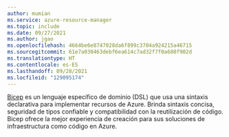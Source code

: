 ```yaml
---
author: mumian
ms.service: azure-resource-manager
ms.topic: include
ms.date: 09/27/2021
ms.author: jgao
ms.openlocfilehash: 4664be6e8747028da6f899c3704a924215a46715
ms.sourcegitcommit: 61e7a030463debf6ea614c7ad32f7f0a680f902d
ms.translationtype: HT
ms.contentlocale: es-ES
ms.lasthandoff: 09/28/2021
ms.locfileid: "129095174"
---
```

[Bicep](../articles/azure-resource-manager/bicep/overview.md) es un lenguaje específico de dominio (DSL) que usa una sintaxis declarativa para implementar recursos de Azure. Brinda sintaxis concisa, seguridad de tipos confiable y compatibilidad con la reutilización de código. Bicep ofrece la mejor experiencia de creación para sus soluciones de infraestructura como código en Azure.